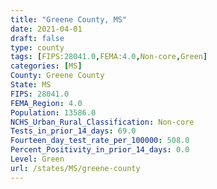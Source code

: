 ```yaml
---
title: "Greene County, MS"
date: 2021-04-01
draft: false
type: county
tags: [FIPS:28041.0,FEMA:4.0,Non-core,Green]
categories: [MS]
County: Greene County
State: MS
FIPS: 28041.0
FEMA_Region: 4.0
Population: 13586.0
NCHS_Urban_Rural_Classification: Non-core
Tests_in_prior_14_days: 69.0
Fourteen_day_test_rate_per_100000: 508.0
Percent_Positivity_in_prior_14_days: 0.0
Level: Green
url: /states/MS/greene-county
---
```



